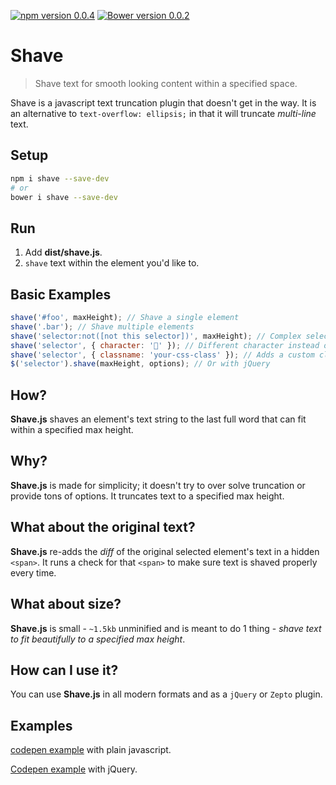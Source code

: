[![npm version 0.0.4](https://badge.fury.io/js/truncated.js.svg)](https://www.npmjs.com/package/dollarshaveclub/shave)
[![Bower version 0.0.2](https://badge.fury.io/bo/truncated.js.svg)](https://github.com/yowainwright/dollarshaveclub/shave)

# Shave

> Shave text for smooth looking content within a specified space.

Shave is a javascript text truncation plugin that doesn't get in the way. It is an alternative to `text-overflow: ellipsis;` in that it will truncate *multi-line* text.

## Setup

```sh
npm i shave --save-dev
# or
bower i shave --save-dev
```

## Run

1. Add **dist/shave.js**.
3. `shave` text within the element you'd like to.

## Basic Examples
```javascript
shave('#foo', maxHeight); // Shave a single element
shave('.bar'); // Shave multiple elements
shave('selector:not([not this selector])', maxHeight); // Complex selectors
shave('selector', { character: '🍻' }); // Different character instead of an ellipsis
shave('selector', { classname: 'your-css-class' }); // Adds a custom class name
$('selector').shave(maxHeight, options); // Or with jQuery
```

## How?

**Shave.js** shaves an element's text string to the last full word that can fit within a specified max height.

## Why?

**Shave.js** is made for simplicity; it doesn't try to over solve truncation or provide tons of options. It truncates text to a specified max height.

## What about the original text?

**Shave.js** re-adds the _diff_ of the original selected element's text in a hidden `<span>`. It runs a check for that `<span>` to make sure text is shaved properly every time.

## What about size?

**Shave.js** is small - `~1.5kb` unminified and is meant to do 1 thing - _shave text to fit beautifully to a specified max height_.

## How can I use it?

You can use **Shave.js** in all modern formats and as a `jQuery` or `Zepto` plugin.

## Examples

[codepen example](http://codepen.io/yowainwright/pen/5f471214df90f43c7996c5914c88e858/) with plain javascript.

[Codepen example](http://codepen.io/yowainwright/pen/c35ad7a281bc58ce6f89d2adb94c5d14/) with jQuery.
